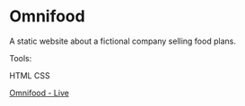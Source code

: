 # Omnifood

A static website about a fictional company selling food plans. 

Tools: 

HTML
CSS

[Omnifood - Live](https://wojtalewicz-omnifood.herokuapp.com/index.html)
